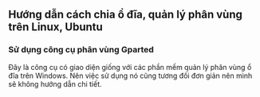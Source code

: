 ## Hướng dẫn cách chia ổ đĩa, quản lý phân vùng trên Linux, Ubuntu

### Sử dụng công cụ phân vùng Gparted

Đây là công cụ có giao diện giống với các phần mềm quản lý phân vùng ổ đĩa trên Windows. Nên việc sử dụng nó cũng tương đối đơn giản nên mình sẽ không hướng dẫn chi tiết.
<!--stackedit_data:
eyJoaXN0b3J5IjpbLTE5NDgyNDAxNCwxNTg4OTMzMDYsLTEzOD
U3ODIxNTQsLTExOTIyNDU3NDcsLTI4NTg5MTA1NSw4ODk0NDYx
MTMsLTYxNzg0NzA4Miw0ODgzMTI2NzcsMTk4NzU3MjA1NSwyOT
kxMDI4MTMsLTEzNTc0NTc1OTMsLTE0MDA0NzE1N119
-->